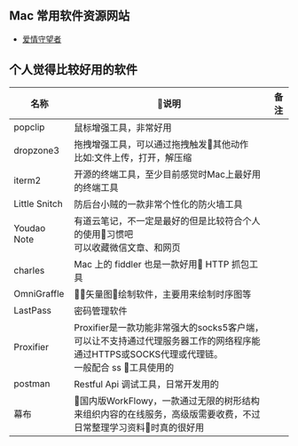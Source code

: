 ## Mac 常用软件资源网站

- [爱情守望者](https://www.waitsun.com/)

## 个人觉得比较好用的软件

|名称|说明|备注|
|-|-|-|
|popclip| 鼠标增强工具，非常好用||
|dropzone3|拖拽增强工具，可以通过拖拽触发其他动作<br>比如:文件上传，打开，解压缩||
|iterm2|开源的终端工具，至少目前感觉时Mac上最好用的终端工具||
|Little Snitch|防后台小贼的一款非常个性化的防火墙工具||
|Youdao Note|有道云笔记，不一定是最好的但是比较符合个人的使用习惯吧<br>可以收藏微信文章、和网页||
|charles|Mac 上的 fiddler 也是一款好用 HTTP 抓包工具||
|OmniGraffle|矢量图绘制软件，主要用来绘制时序图等||
|LastPass|密码管理软件||
|Proxifier|Proxifier是一款功能非常强大的socks5客户端，可以让不支持通过代理服务器工作的网络程序能通过HTTPS或SOCKS代理或代理链。<br>一般配合 ss 工具使用的||
|postman|Restful Api 调试工具，日常开发用的||
|幕布|国内版WorkFlowy，一款通过无限的树形结构来组织内容的在线服务，高级版需要收费，不过日常整理学习资料时真的很好用||